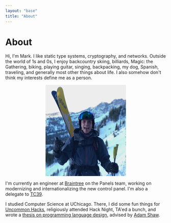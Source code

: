 ```yaml
---
layout: "base"
title: "About"
---
```


# About

Hi, I'm Mark. I like static type systems, cryptography, and networks. Outside the world of 1s and 0s, I enjoy backcountry skiing, billiards, Magic: the Gathering, biking, playing guitar, singing, backpacking, my dog, Spanish, traveling, and generally most other things about life. I also somehow don't think my interests define me as a person.

<img style="display: block; margin-left: auto; margin-right: auto; width: 50%" class="profpic" src="/img/profpic.png">

I'm currently an engineer at [Braintree](https://braintreepayments.com) on the Panels team, working on modernizing and internationalizing the new control panel. I'm also a delegate to [TC39](https://tc39.es).

I studied Computer Science at UChicago. There, I did some fun things for [Uncommon Hacks](https://uncommonhacks.com), religiously attended Hack Night, TA'ed a bunch, and wrote a [thesis on programming language design](https://github.com/mpcsh/ForML), advised by [Adam Shaw](http://people.cs.uchicago.edu/~adamshaw).
